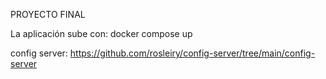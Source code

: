 PROYECTO FINAL

La aplicación sube con:
docker compose up

config server:
https://github.com/rosleiry/config-server/tree/main/config-server

